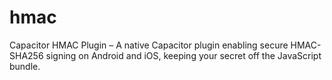 # hmac
Capacitor HMAC Plugin – A native Capacitor plugin enabling secure HMAC-SHA256 signing on Android and iOS, keeping your secret off the JavaScript bundle.
